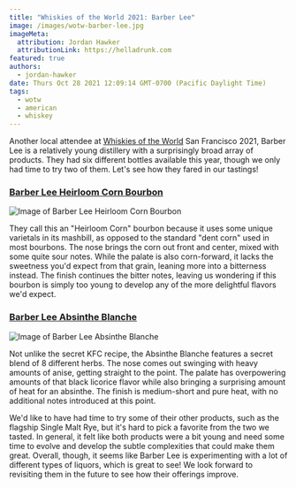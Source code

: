 ```yaml
---
title: "Whiskies of the World 2021: Barber Lee"
image: /images/wotw-barber-lee.jpg
imageMeta:
  attribution: Jordan Hawker
  attributionLink: https://helladrunk.com
featured: true
authors:
  - jordan-hawker
date: Thurs Oct 28 2021 12:09:14 GMT-0700 (Pacific Daylight Time)
tags:
  - wotw
  - american
  - whiskey
---
```


Another local attendee at [Whiskies of the World](/tag/wotw) San Francisco 2021, 
Barber Lee is a relatively young distillery with a surprisingly broad array of products. 
They had six different bottles available this year, though we only had time to try two 
of them. Let's see how they fared in our tastings!

### <a href="https://bit.ly/3pDNZns" target="blank">Barber Lee Heirloom Corn Bourbon</a>

![Image of Barber Lee Heirloom Corn Bourbon](/images/wotw-barber-lee-bourbon.jpg)

They call this an "Heirloom Corn" bourbon because it uses some unique varietals 
in its mashbill, as opposed to the standard "dent corn" used in most bourbons. 
The nose brings the corn out front and center, mixed with some quite sour notes. 
While the palate is also corn-forward, it lacks the sweetness you'd expect from 
that grain, leaning more into a bitterness instead. The finish continues the 
bitter notes, leaving us wondering if this bourbon is simply too young to 
develop any of the more delightful flavors we'd expect.

### <a href="https://bit.ly/30Y010u" target="blank">Barber Lee Absinthe Blanche</a>

![Image of Barber Lee Absinthe Blanche](/images/wotw-barber-lee-absinthe.jpg)

Not unlike the secret KFC recipe, the Absinthe Blanche features a secret blend of 8 different 
herbs. The nose comes out swinging with heavy amounts of anise, getting straight to the point. 
The palate has overpowering amounts of that black licorice flavor while also bringing a 
surprising amount of heat for an absinthe. The finish is medium-short and pure heat, with no 
additional notes introduced at this point.

We'd like to have had time to try some of their other products, such as the flagship Single Malt 
Rye, but it's hard to pick a favorite from the two we tasted. In general, it felt like both 
products were a bit young and need some time to evolve and develop the subtle complexities 
that could make them great. Overall, though, it seems like Barber Lee is experimenting with a 
lot of different types of liquors, which is great to see! We look forward to revisiting them 
in the future to see how their offerings improve.

